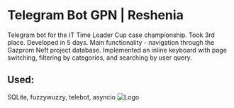 # Telegram Bot GPN | Reshenia 

Telegram bot for the IT Time Leader Cup case championship. Took 3rd place. Developed in 5 days.
Main functionality - navigation through the Gazprom Neft project database.
Implemented an inline keyboard with page switching, filtering by categories, and searching by user query.
## Used:
SQLite, fuzzywuzzy, telebot, asyncio
![Logo](https://i.postimg.cc/0NGPWh63/photo-2023-04-25-23-56-53.jpg)
